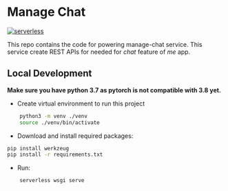 # Manage Chat

[![serverless](http://public.serverless.com/badges/v3.svg)](http://www.serverless.com)

This repo contains the code for powering manage-chat service. This service create REST APIs for needed for _chat_ feature of _me_ app.

## Local Development

**Make sure you have python 3.7 as pytorch is not compatible with 3.8 yet.**

- Create virtual environment to run this project

```sh
    python3 -m venv ./venv
    source ./venv/bin/activate
```

- Download and install required packages:

```sh
pip install werkzeug
pip install -r requirements.txt
```

- Run:

```sh
    serverless wsgi serve
```
